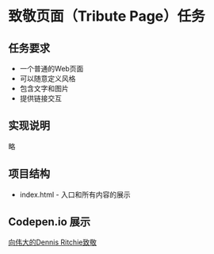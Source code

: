 # 致敬页面（Tribute Page）任务

## 任务要求
* 一个普通的Web页面
* 可以随意定义风格
* 包含文字和图片
* 提供链接交互

## 实现说明
略

## 项目结构
* index.html - 入口和所有内容的展示

## Codepen.io 展示
[向伟大的Dennis Ritchie致敬](http://codepen.io/xdsnet/full/bBdaJK)